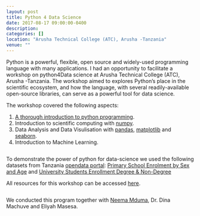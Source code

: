 ```yaml
---
layout: post
title: Python 4 Data Science
date: 2017-08-17 09:00:00-0400
description: 
categories: []
location: "Arusha Technical College (ATC), Arusha -Tanzania"
venue: ""
---
```


Python is a powerful, flexible, open source and widely-used programming language with many applications.
I had an opportunity to facilitate a workshop on python4Data science at Arusha Technical College (ATC), Arusha -Tanzania. The workshop aimed to explores Python’s place in the scientific ecosystem, and how the language, with several readily-available open-source libraries, can serve as a powerful tool for data science. 

The workshop covered the following aspects:

1. [A thorough introduction to python programming](https://github.com/neylicious/python4datascience-atc/blob/master/presentation/Python4DS.pdf).
2. Introduction to scientific computing with [numpy](http://www.numpy.org/).
3. Data Analysis and Data Visulisation with [pandas](http://pandas.pydata.org/), [matplotlib](https://matplotlib.org/) and [seaborn](https://seaborn.pydata.org/).
4. Introduction to Machine Learning.


<img src="/assets/img/talks/pic-1.JPG" class="align-center" alt="">

To demonstrate the power of python for data-science we used the following datasets from Tanzania [opendata portal](http://opendata.go.tz): [Primary School Enrolment by Sex and Age](http://opendata.go.tz/dataset/primary-school-enrolment-by-sex-and-age) and [University Students Enrollment Degree & Non-Degree](http://opendata.go.tz/dataset/udahili-wa-wanafunzi-wa-vyuo-vikuu-ngazi-ya-shahada-na-isiyokuwa-shahada-2015-2016)

All resources for this workshop can be accessed [here](https://github.com/neylicious/python4MachineLearning-NMAIST). 

<img src="/assets/img/talks/pic-2.JPG" class="align-center" alt="">

We conducted this program together with [Neema Mduma](), Dr. Dina Machuve and Eliyah Masesa. 
